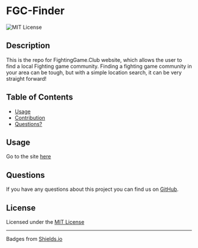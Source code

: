 # FGC-Finder
![MIT License](https://img.shields.io/badge/License-MIT-brightgreen)
## Description
This is the repo for FightingGame.Club website, which allows the user to find a local Fighting game community. Finding a fighting game community in your area can be tough, but with a simple location search, it can be very straight forward!
## Table of Contents
* [Usage](#usage)
* [Contribution](#contribution)
* [Questions?](#questions)
## Usage
Go to the site [here](https://www.fightinggame.club/)

## Questions

If you have any questions about this project you can find us on [GitHub](https://github.com/HireUsPlease/FGC-Finder).

## License

Licensed under the [MIT License](https://mit-license.org)
____

Badges from [Shields.io](https://shields.io)
